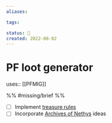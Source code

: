 ```yaml
---
aliases:

tags:

status: 🌰
created: 2022-08-02
---
```

# PF loot generator

uses:: [[PFMIG]]

%% #missing/brief %%


- [ ] Implement [treasure rules](https://www.d20pfsrd.com/Gamemastering/#Placing_Treasure)
- [ ] Incorporate [Archives of Nethys](https://aonprd.com/RandomItemGenerator.aspx) ideas

